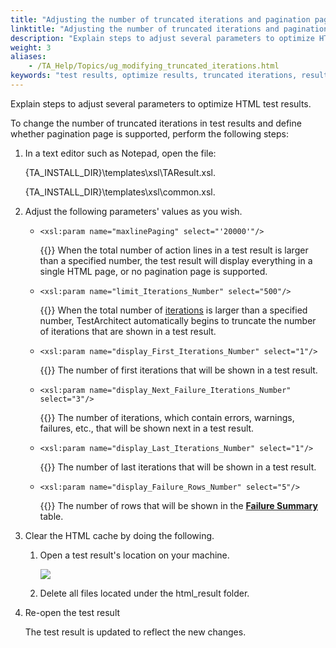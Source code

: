 ```yaml
--- 
title: "Adjusting the number of truncated iterations and pagination page"
linktitle: "Adjusting the number of truncated iterations and pagination page"
description: "Explain steps to adjust several parameters to optimize HTML test results."
weight: 3
aliases: 
    - /TA_Help/Topics/ug_modifying_truncated_iterations.html
keywords: "test results, optimize results, truncated iterations, results, XML result layout, optimizing, truncated iterations"
---
```


Explain steps to adjust several parameters to optimize HTML test results.

To change the number of truncated iterations in test results and define whether pagination page is supported, perform the following steps:

1.  In a text editor such as Notepad, open the file:

    \{TA\_INSTALL\_DIR\}\\templates\\xsl\\TAResult.xsl.

    \{TA\_INSTALL\_DIR\}\\templates\\xsl\\common.xsl.

2.  Adjust the following parameters' values as you wish.

    -   `<xsl:param name="maxlinePaging" select="'20000'"/>`

        {{<note>}} When the total number of action lines in a test result is larger than a specified number, the test result will display everything in a single HTML page, or no pagination page is supported.

    -   `<xsl:param name="limit_Iterations_Number" select="500"/>`

        {{<note>}} When the total number of [iterations](/user-guide/support/glossary-of-terms/iteration) is larger than a specified number, TestArchitect automatically begins to truncate the number of iterations that are shown in a test result.

    -   `<xsl:param name="display_First_Iterations_Number" select="1"/>`

        {{<note>}} The number of first iterations that will be shown in a test result.

    -   `<xsl:param name="display_Next_Failure_Iterations_Number" select="3"/>`

        {{<note>}} The number of iterations, which contain errors, warnings, failures, etc., that will be shown next in a test result.

    -   `<xsl:param name="display_Last_Iterations_Number" select="1"/>`

        {{<note>}} The number of last iterations that will be shown in a test result.

    -   `<xsl:param name="display_Failure_Rows_Number" select="5"/>`

        {{<note>}} The number of rows that will be shown in the [**Failure Summary**](/user-guide/working-with-test-results/overview/result-details-tab#li.Error_warning_failures_summary) table.

3.  Clear the HTML cache by doing the following.

    1.  Open a test result's location on your machine.

        ![](/images/TA_Help/Images/customization_results_results_path_location.png)

    2.  Delete all files located under the html\_result folder.

4.  Re-open the test result

    The test result is updated to reflect the new changes.





